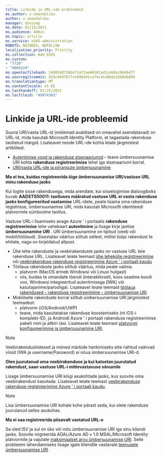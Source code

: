 ```yaml
---
title: Linkide ja URL-ide probleemid
ms.author: v-smandalika
author: v-smandalika
manager: dansimp
ms.date: 01/15/2021
ms.audience: Admin
ms.topic: article
ms.service: o365-administration
ROBOTS: NOINDEX, NOFOLLOW
localization_priority: Priority
ms.collection: Adm_O365
ms.custom:
- "7720"
- "9004329"
ms.openlocfilehash: 24885d873d6471a72ae66581ad1ceb0a19b664f7
ms.sourcegitcommit: 029c4697b77ce996d41ca74c4fa86de1bb84bd99
ms.translationtype: MT
ms.contentlocale: et-EE
ms.lasthandoff: 01/25/2021
ms.locfileid: "49974303"
---
```

# <a name="issues-with-links-and-urls"></a>Linkide ja URL-ide probleemid

Suuna URI/vasta URL-id (mõlemad avaldised on omavahel asendatavad) on URL-id, mida kasutab Microsoft Identity Platform, et tagastada rakenduse taotletud märgid. Lisateavet nende URL-ide kohta leiate järgmistest artiklitest.

- [Autentimise vood ja rakenduse stsenaariumid](https://docs.microsoft.com/azure/active-directory/develop/authentication-flows-app-scenarios) – teave ümbersuunamise URI kohta **rakenduse registreerimise** lehel iga stsenaariumi korral.
- [URI/vasta URL-ide ja piirangute ümbersuunamine](https://docs.microsoft.com/azure/active-directory/develop/reply-url)

**Ma ei tea, kuidas registreerida õige ümbersuunamise URI/vastuse URL minu rakenduse jaoks**

Kui logite sisse rakendusega, mida arendate, kui sisselogimise dialoogiboks kuvab **AADSTS50011: taotluses määratud vastuse URL ei vasta rakenduse <your app ID> jaoks konfigureeritud vastamise** URL-idele, peate lisama oma rakenduse registrisse, ümbersuunamise URI, mida kasutati Microsofti identiteedi platvormile sümboolne taotlus.

Vastuse URL-i lisamiseks avage Azure ' i portaalis **rakenduse registreerimise** lehe vahekaart **autentimine** ja lisage kirje jaotise **ümbersuunamine URI** . URI ümbersuunamine on tipitud (veeb või mobiil/töölaud). Sisestatav väärtus sõltub sellest, millist tüüpi rakendust te ehitate, nagu on kirjeldatud allpool.

- Ühe lehe rakenduste ja veebirakenduste jaoks on vastuse URL teie rakenduse URL. Lisateavet leiate teemast [ühe lehekülje registreerimine](https://docs.microsoft.com/azure/active-directory/develop/scenario-spa-app-registration#register-a-redirect-uri) või [veebirakenduse rakenduse registreerimine Azure ' i portaali kaudu](https://docs.microsoft.com/azure/active-directory/develop/scenario-web-app-sign-user-app-registration?tabs=aspnetcore#register-an-app-using-azure-portal)
- Töölaua rakenduste jaoks sõltub väärtus, mida peate valima.
    - platvorm (MacOS erineb Windowsi või Linuxi hulgast)
    - viis, kuidas te omandate tõendi (interaktiivselt, koos seadme koodi voo, Windowsi integreeritud autentimisega [IWA] või kasutajanime/parooliga).
    Lisateavet leiate teemast [töölaua rakendused – rakenduse registreerimine – ümbersuunamise URi](https://docs.microsoft.com/azure/active-directory/develop/scenario-desktop-app-registration#redirect-uris)
- Mobiilsete rakenduste korral sõltub ümbersuunamise URI järgmistest teemadest:
    - platvorm (iOS/Android/UWP)
    - teave, mida kasutatakse rakenduse koostamiseks (nt iOS-i komplekt-ID), ja Androidi Azure ' i portaali rakenduse registreerimise paketi nimi ja allkiri räsi. Lisateavet leiate teemast [platvormi konfigureerimine ja ümbersuunamine URI](https://docs.microsoft.com/azure/active-directory/develop/scenario-mobile-app-registration#platform-configuration-and-redirect-uris).

> [!NOTE]
> Veebirakendusliidesed ja mõned märkide hankimiseks ette nähtud vaikivad viisid (IWA ja username/Password) ei nõua ümbersuunamise URI-d.

**Olen juurutanud oma veebirakenduse ja kui katsetan juurutatud rakendust, saan vastuse URL-i mittevastavuse sõnumile**

Lisage ümbersuunamise URI kõigi asukohtade jaoks, kus soovite oma veebirakendust kasutada. Lisateavet leiate teemast [veebirakenduse rakenduse registreerimine Azure ' i portaali kaudu](https://docs.microsoft.com/azure/active-directory/develop/scenario-web-app-sign-user-app-registration).

> [!NOTE]
> Lisa ümbersuunamise URI kohale kohe pärast seda, kui olete rakenduse juurutanud selles asukohas.

**Ma ei saa registreerida piisavalt vastatud URL-e**

Sa oled ISV ja sul on üks või mitu ümbersuunamise URI iga sinu kliendi jaoks. Soovite migreerida ADAL/Azure AD v 1.0 MSAL/Microsoft Identity platvormile ja vajutate [maksimaalset arvu ümbersuunamise URI](https://docs.microsoft.com/azure/active-directory/develop/reply-url#maximum-number-of-redirect-uris). Selle probleemi lahendamiseks lisage igale kliendile vastavale [teenusele ümbersuunamise URI](https://docs.microsoft.com/azure/active-directory/develop/reply-url#add-redirect-uris-to-service-principals) .
